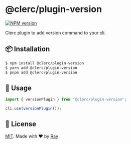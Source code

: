 # @clerc/plugin-version

[![NPM version](https://img.shields.io/npm/v/@clerc/plugin-version?color=a1b858&label=)](https://www.npmjs.com/package/@clerc/plugin-version)

Clerc plugin to add version command to your cli.

## 📦 Installation

```bash
$ npm install @clerc/plugin-version
$ yarn add @clerc/plugin-version
$ pnpm add @clerc/plugin-version
```

## 🚀 Usage

```ts
import { versionPlugin } from "@clerc/plugin-version";

cli.use(versionPlugin());
```

## 📝 License

[MIT](../../LICENSE). Made with ❤️ by [Ray](https://github.com/so1ve)
